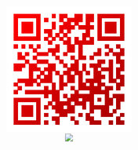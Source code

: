 <div align='center'>
    <a href='https://youtu.be/dQw4w9WgXcQ'>
        <img src='qr-code.png'>
    </a>
    <br/>
    <a href='https://github.com/RealA10N'>
        <img src='https://profile-counter.glitch.me/RealA10N/count.svg'>
    </a>
</div>
